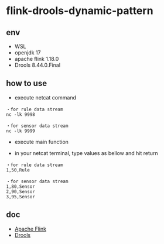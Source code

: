 # flink-drools-dynamic-pattern

## env 

- WSL
- openjdk 17
- apache flink 1.18.0
- Drools 8.44.0.Final

## how to use

- execute netcat command
```
・for rule data stream
nc -lk 9998

・for sensor data stream
nc -lk 9999
```

- execute main function 

- in your netcat terminal, type values as bellow and hit return 
```
・for rule data stream
1,50,Rule

・for sensor data stream
1,80,Sensor
2,90,Sensor
3,95,Sensor
```

## doc

- [Apache Flink](https://nightlies.apache.org/flink/flink-docs-stable/)
- [Drools](https://docs.drools.org/8.44.0.Final/drools-docs/drools/introduction/index.html)

